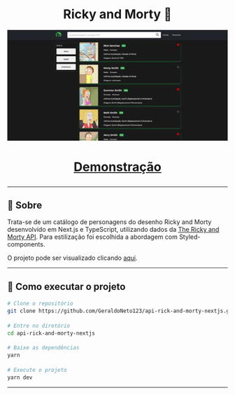 <h1 align="center">Ricky and Morty 🥒</h1>

<p align="center">
    <img width="540px" src="./src/assets/page-characters.png">
</p>

<h1 align="center" >
  <a href="https://api-rick-and-morty-next-js.vercel.app">Demonstração</a>
</p>

---

## 📖 Sobre

Trata-se de um catálogo de personagens do desenho Ricky and Morty desenvolvido em Next.js e TypeScript, utilizando dados da [The Ricky and Morty API](https://rickandmortyapi.com). Para estilização foi escolhida a abordagem com Styled-components.

O projeto pode ser visualizado clicando [aqui](https://api-rick-and-morty-next-js.vercel.app).


---

## 🔧 Como executar o projeto

```bash
# Clone o repositório
git clone https://github.com/GeraldoNeto123/api-rick-and-morty-nextjs.git

# Entre no diretório
cd api-rick-and-morty-nextjs

# Baixe as dependências
yarn

# Execute o projeto
yarn dev

```

---
